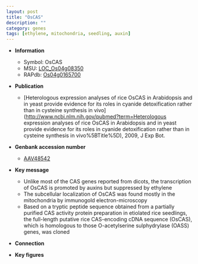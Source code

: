 ```yaml
---
layout: post
title: "OsCAS"
description: ""
category: genes
tags: [ethylene, mitochondria, seedling, auxin]
---
```


* **Information**  
    + Symbol: OsCAS  
    + MSU: [LOC_Os04g08350](http://rice.plantbiology.msu.edu/cgi-bin/ORF_infopage.cgi?orf=LOC_Os04g08350)  
    + RAPdb: [Os04g0165700](http://rapdb.dna.affrc.go.jp/viewer/gbrowse_details/irgsp1?name=Os04g0165700)  

* **Publication**  
    + [Heterologous expression analyses of rice OsCAS in Arabidopsis and in yeast provide evidence for its roles in cyanide detoxification rather than in cysteine synthesis in vivo](http://www.ncbi.nlm.nih.gov/pubmed?term=Heterologous expression analyses of rice OsCAS in Arabidopsis and in yeast provide evidence for its roles in cyanide detoxification rather than in cysteine synthesis in vivo%5BTitle%5D), 2009, J Exp Bot.

* **Genbank accession number**  
    + [AAV48542](http://www.ncbi.nlm.nih.gov/nuccore/AAV48542)

* **Key message**  
    + Unlike most of the CAS genes reported from dicots, the transcription of OsCAS is promoted by auxins but suppressed by ethylene
    + The subcellular localization of OsCAS was found mostly in the mitochondria by immunogold electron-microscopy
    + Based on a tryptic peptide sequence obtained from a partially purified CAS activity protein preparation in etiolated rice seedlings, the full-length putative rice CAS-encoding cDNA sequence (OsCAS), which is homologous to those O-acetylserine sulphydrylase (OASS) genes, was cloned

* **Connection**  

* **Key figures**  


